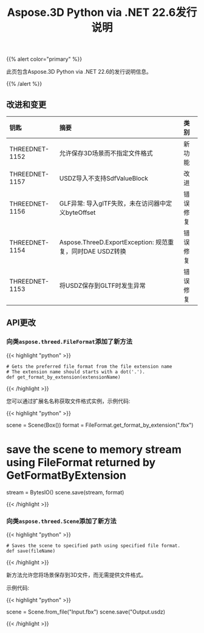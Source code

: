 ﻿---
title: Aspose.3D Python via .NET 22.6发行说明
type: docs
weight: 7
url: /zh/python-net/aspose-3d-for-python-net-22-6-release-notes/
description: Aspose.3D的Python via .NET 22.6的发行说明。
---
{{% alert color="primary" %}}

此页包含Aspose.3D Python via .NET 22.6的发行说明信息。

{{% /alert %}}
## **改进和变更**

|**钥匙**|**摘要**|**类别**|
|:- |:- |:- |
|THREEDNET-1152 |允许保存3D场景而不指定文件格式|新功能|
|THREEDNET-1157 |USDZ导入不支持SdfValueBlock|改进|
|THREEDNET-1156 |GLF异常: 导入glTF失败，未在访问器中定义byteOffset|错误修复|
|THREEDNET-1154 |Aspose.ThreeD.ExportException: 规范重复，同时DAE USDZ转换|错误修复|
|THREEDNET-1153 |将USDZ保存到GLTF时发生异常|错误修复|



## API更改 ##

### 向类`aspose.threed.FileFormat`添加了新方法

{{< highlight "python" >}}
    
    # Gets the preferred file format from the file extension name
    # The extension name should starts with a dot('.').
    def get_format_by_extension(extensionName)

{{< /highlight >}}

您可以通过扩展名名称获取文件格式实例，示例代码:

{{< highlight "python" >}}

scene = Scene(Box())
format = FileFormat.get_format_by_extension(".fbx")
# save the scene to memory stream using FileFormat returned by GetFormatByExtension
stream = BytesIO()
scene.save(stream, format)

{{< /highlight >}}



### 向类`aspose.threed.Scene`添加了新方法

{{< highlight "python" >}}

    # Saves the scene to specified path using specified file format.
    def save(fileName)

{{< /highlight >}}

新方法允许您将场景保存到3D文件，而无需提供文件格式。

示例代码:

{{< highlight "python" >}}

scene = Scene.from_file("Input.fbx")
scene.save("Output.usdz)

{{< /highlight >}}
